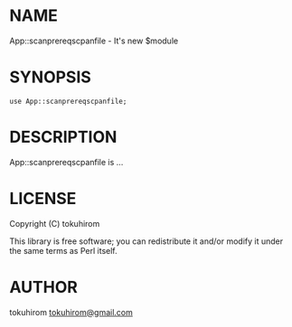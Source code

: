 # NAME

App::scanprereqscpanfile - It's new $module

# SYNOPSIS

    use App::scanprereqscpanfile;

# DESCRIPTION

App::scanprereqscpanfile is ...

# LICENSE

Copyright (C) tokuhirom

This library is free software; you can redistribute it and/or modify
it under the same terms as Perl itself.

# AUTHOR

tokuhirom <tokuhirom@gmail.com>
